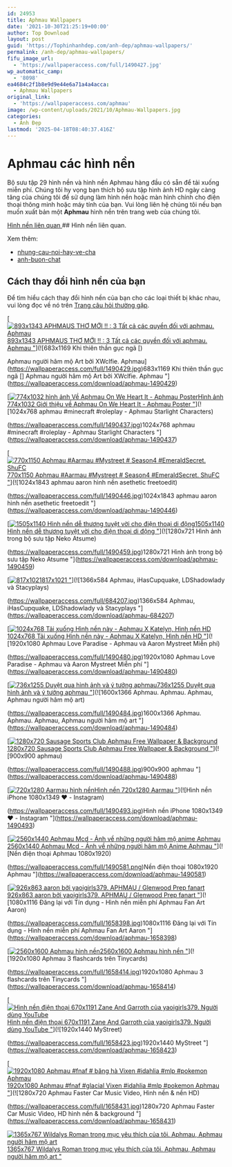 ```yaml
---
id: 24953
title: Aphmau Wallpapers
date: '2021-10-30T21:25:19+00:00'
author: Top Download
layout: post
guid: 'https://Tophinhanhdep.com/anh-dep/aphmau-wallpapers/'
permalink: /anh-dep/aphmau-wallpapers/
fifu_image_url:
  - 'https://wallpaperaccess.com/full/1490427.jpg'
wp_automatic_camp:
  - '8098'
ea4684c2f1b8e9d9e44e6a71a4a4acca:
  - Aphmau Wallpapers
original_link:
  - 'https://wallpaperaccess.com/aphmau'
image: /wp-content/uploads/2021/10/Aphmau-Wallpapers.jpg
categories:
  - Ảnh Đẹp
lastmod: '2025-04-18T08:40:37.416Z'
---
```

# Aphmau các hình nền

Bộ sưu tập 29 hình nền và hình nền Aphmau hàng đầu có sẵn để tải xuống miễn phí. Chúng tôi hy vọng bạn thích bộ sưu tập hình ảnh HD ngày càng tăng của chúng tôi để sử dụng làm hình nền hoặc màn hình chính cho điện thoại thông minh hoặc máy tính của bạn. Vui lòng liên hệ chúng tôi nếu bạn muốn xuất bản một **Aphmau** hình nền trên trang web của chúng tôi.

[Hình nền liên quan ](#related) ## Hình nền liên quan.

   
 Xem thêm:

   
- [nhung-cau-noi-hay-ve-cha](https://tophinhanhdep.com/nhung-cau-noi-hay/nhung-cau-noi-hay-ve-cha/)
- [anh-buon-chat](https://tophinhanhdep.com/hinh-anh-buon/anh-buon-chat/)

## Cách thay đổi hình nền của bạn

Để tìm hiểu cách thay đổi hình nền của bạn cho các loại thiết bị khác nhau, vui lòng đọc về nó trên [Trang câu hỏi thường gặp](https://tophinhanhdep.com/faq/).

  
[[![893x1343 APHMAUS THƠ MỚI !!  : 3 Tất cả các quyền đối với aphmau.  Aphmau](https://wallpaperaccess.com/full/1490427.jpg)893x1343 APHMAUS THƠ MỚI !! : 3 Tất cả các quyền đối với aphmau. Aphmau "](https://wallpaperaccess.com/download/aphmau-1490427)](![683x1169 Khi thiên thần gục ngã [)

 Aphmau người hâm mộ Art bởi XWclfie.  Aphmau](https://wallpaperaccess.com/full/1490429.jpg)683x1169 Khi thiên thần gục ngã \[\] Aphmau người hâm mộ Art bởi XWclfie. Aphmau "](https://wallpaperaccess.com/download/aphmau-1490429)

[[![774x1032 hình ảnh Về Aphmau On We Heart It - Aphmau Poster](https://wallpaperaccess.com/full/1490431.jpg)Hình ảnh 774x1032 Giới thiệu về Aphmau On We Heart It - Aphmau Poster "](https://wallpaperaccess.com/download/aphmau-1490431)](![1024x768 aphmau #minecraft #roleplay - Aphmau Starlight Characters)

(https://wallpaperaccess.com/full/1490437.jpg)1024x768 aphmau #minecraft #roleplay - Aphmau Starlight Characters "](https://wallpaperaccess.com/download/aphmau-1490437)

[[![770x1150 Aphmau #Aarmau #Mystreet # Season4 #EmeraldSecret.  ShuFC](https://wallpaperaccess.com/full/1490445.jpg)770x1150 Aphmau #Aarmau #Mystreet # Season4 #EmeraldSecret. ShuFC "](https://wallpaperaccess.com/download/aphmau-1490445)](![1024x1843 aphmau aaron hình nền asethetic freetoedit)

(https://wallpaperaccess.com/full/1490446.jpg)1024x1843 aphmau aaron hình nền asethetic freetoedit "](https://wallpaperaccess.com/download/aphmau-1490446)

[[![1505x1140 Hình nền dễ thương tuyệt vời cho điện thoại di động](https://wallpaperaccess.com/full/1490455.jpg)1505x1140 Hình nền dễ thương tuyệt vời cho điện thoại di động "](https://wallpaperaccess.com/download/aphmau-1490455)](![1280x721 Hình ảnh trong bộ sưu tập Neko Atsume)

(https://wallpaperaccess.com/full/1490459.jpg)1280x721 Hình ảnh trong bộ sưu tập Neko Atsume "](https://wallpaperaccess.com/download/aphmau-1490459)

[[![817x1021 ](https://wallpaperaccess.com/full/1490468.jpg)817x1021 "](https://wallpaperaccess.com/download/aphmau-1490468)](![1366x584 Aphmau, iHasCupquake, LDShadowlady và Stacyplays)

(https://wallpaperaccess.com/full/684207.jpg)1366x584 Aphmau, iHasCupquake, LDShadowlady và Stacyplays "](https://wallpaperaccess.com/download/aphmau-684207)

[[![1024x768 Tải xuống Hình nền này - Aphmau X Katelyn, Hình nền HD](https://wallpaperaccess.com/full/1490470.jpg)1024x768 Tải xuống Hình nền này - Aphmau X Katelyn, Hình nền HD "](https://wallpaperaccess.com/download/aphmau-1490470)](![1920x1080 Aphmau Love Paradise - Aphmau và Aaron Mystreet Miễn phí)

(https://wallpaperaccess.com/full/1490480.jpg)1920x1080 Aphmau Love Paradise - Aphmau và Aaron Mystreet Miễn phí "](https://wallpaperaccess.com/download/aphmau-1490480)

[[![736x1255 Duyệt qua hình ảnh và ý tưởng aphmau](https://wallpaperaccess.com/full/1490482.jpg)736x1255 Duyệt qua hình ảnh và ý tưởng aphmau "](https://wallpaperaccess.com/download/aphmau-1490482)](![1600x1366 Aphmau.  Aphmau.  Aphmau, Aphmau người hâm mộ art)

(https://wallpaperaccess.com/full/1490484.jpg)1600x1366 Aphmau. Aphmau. Aphmau, Aphmau người hâm mộ art "](https://wallpaperaccess.com/download/aphmau-1490484)

[[![1280x720 Sausage Sports Club Aphmau Free Wallpaper & Background](https://wallpaperaccess.com/full/1490486.jpg)1280x720 Sausage Sports Club Aphmau Free Wallpaper &amp; Background "](https://wallpaperaccess.com/download/aphmau-1490486)](![900x900 aphmau)

(https://wallpaperaccess.com/full/1490488.jpg)900x900 aphmau "](https://wallpaperaccess.com/download/aphmau-1490488)

[[![720x1280 Aarmau hình nền](https://wallpaperaccess.com/full/1490491.jpg)Hình nền 720x1280 Aarmau "](https://wallpaperaccess.com/download/aphmau-1490491)](![Hình nền iPhone 1080x1349 ❤️ - Instagram)

(https://wallpaperaccess.com/full/1490493.jpg)Hình nền iPhone 1080x1349 ❤️ - Instagram "](https://wallpaperaccess.com/download/aphmau-1490493)

[[![2560x1440 Aphmau Mcd - Ảnh về những người hâm mộ anime Aphmau](https://wallpaperaccess.com/full/1490514.jpg)2560x1440 Aphmau Mcd - Ảnh về những người hâm mộ Anime Aphmau "](https://wallpaperaccess.com/download/aphmau-1490514)](![Nền điện thoại Aphmau 1080x1920)

(https://wallpaperaccess.com/full/1490581.png)Nền điện thoại 1080x1920 Aphmau "](https://wallpaperaccess.com/download/aphmau-1490581)

[[![926x863 aaron bởi yaoigirls379.  APHMAU / Glenwood Prep fanart](https://wallpaperaccess.com/full/1658397.jpg)926x863 aaron bởi yaoigirls379. APHMAU / Glenwood Prep fanart "](https://wallpaperaccess.com/download/aphmau-1658397)](![1080x1116 Đăng lại với Tín dụng - Hình nền miễn phí Aphmau Fan Art Aaron)

(https://wallpaperaccess.com/full/1658398.jpg)1080x1116 Đăng lại với Tín dụng - Hình nền miễn phí Aphmau Fan Art Aaron "](https://wallpaperaccess.com/download/aphmau-1658398)

[[![2560x1600 Aphmau hình nền](https://wallpaperaccess.com/full/1658407.jpg)2560x1600 Aphmau hình nền "](https://wallpaperaccess.com/download/aphmau-1658407)](![1920x1080 Aphmau 3 flashcards trên Tinycards)

(https://wallpaperaccess.com/full/1658414.jpg)1920x1080 Aphmau 3 flashcards trên Tinycards "](https://wallpaperaccess.com/download/aphmau-1658414)

[ [![Hình nền điện thoại 670x1191 Zane And Garroth của yaoigirls379.  Người dùng YouTube](https://wallpaperaccess.com/full/684314.jpg)Hình nền điện thoại 670x1191 Zane And Garroth của yaoigirls379. Người dùng YouTube "](https://wallpaperaccess.com/download/aphmau-684314)](![1920x1440 MyStreet)

(https://wallpaperaccess.com/full/1658423.jpg)1920x1440 MyStreet "](https://wallpaperaccess.com/download/aphmau-1658423)

[[![1920x1080 Aphmau #fnaf # băng hà Vixen #idahlia #mlp #pokemon Aphmau](https://wallpaperaccess.com/full/1658428.jpg)1920x1080 Aphmau #fnaf #glacial Vixen #idahlia #mlp #pokemon Aphmau "](https://wallpaperaccess.com/download/aphmau-1658428)](![1280x720 Aphmau Faster Car Music Video, Hình nền & nền HD)

(https://wallpaperaccess.com/full/1658431.jpg)1280x720 Aphmau Faster Car Music Video, HD hình nền &amp; background "](https://wallpaperaccess.com/download/aphmau-1658431)

[![1365x767 Wildalys Roman trong mục yêu thích của tôi.  Aphmau, Aphmau người hâm mộ art](https://wallpaperaccess.com/full/1658440.jpg)1365x767 Wildalys Roman trong mục yêu thích của tôi. Aphmau, Aphmau người hâm mộ art "](https://wallpaperaccess.com/download/aphmau-1658440)
